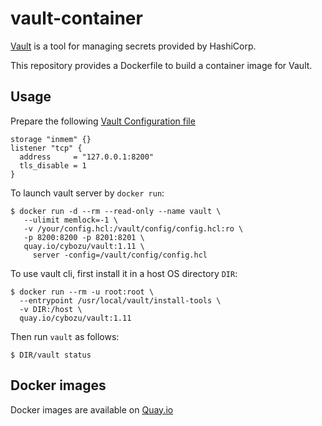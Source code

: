 vault-container
===============

[Vault](https://www.vaultproject.io) is a tool for managing secrets provided by HashiCorp.

This repository provides a Dockerfile to build a container image for Vault.

Usage
-----

Prepare the following [Vault Configuration file](https://www.vaultproject.io/docs/configuration/index.html)

```
storage "inmem" {}
listener "tcp" {
  address     = "127.0.0.1:8200"
  tls_disable = 1
}
```

To launch vault server by `docker run`:

    $ docker run -d --rm --read-only --name vault \
       --ulimit memlock=-1 \
       -v /your/config.hcl:/vault/config/config.hcl:ro \
       -p 8200:8200 -p 8201:8201 \
       quay.io/cybozu/vault:1.11 \
         server -config=/vault/config/config.hcl

To use vault cli, first install it in a host OS directory `DIR`:

    $ docker run --rm -u root:root \
      --entrypoint /usr/local/vault/install-tools \
      -v DIR:/host \
      quay.io/cybozu/vault:1.11

Then run `vault` as follows:

    $ DIR/vault status
 
Docker images
-------------

Docker images are available on [Quay.io](https://quay.io/repository/cybozu/vault)

